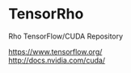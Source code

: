 # TensorRho

Rho TensorFlow/CUDA Repository

https://www.tensorflow.org/</br>
http://docs.nvidia.com/cuda/
